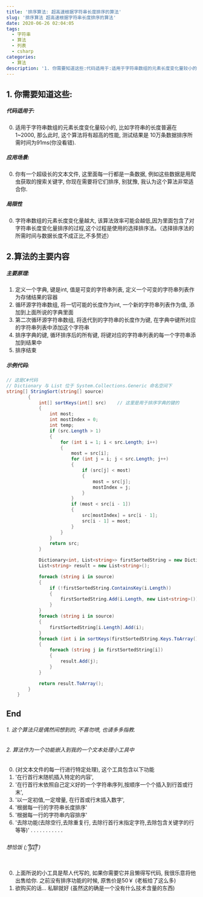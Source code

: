 ```yaml
---
title: '排序算法: 超高速根据字符串长度排序的算法'
slug: '排序算法 超高速根据字符串长度排序的算法'
date: 2020-06-26 02:04:05
tags:
  - 字符串
  - 算法
  - 列表
  - csharp
categories:
  - 算法
description: '1. 你需要知道这些:代码适用于:适用于字符串数组的元素长度变化量较小的, 比如字符串的长度普遍在1~50, 那么此时, 这个算法将有超高的性能, 测试结果是 50万条数据排序所需时间为1s多一点(你没看错).应用场景:你有一个超级长的文本文件, 这里面每一行都是一条数据, 例如这些数据是用爬虫获取的搜索关键字, 你现在需要将它们排序, 别犹豫, 我认为这个算法非常适合你.局限性字符串数组的元素长度变化量越大, 该算法效率越低, 请根据需求使用.2.算法的主要内容主要原理:定'
---
```


## 1. 你需要知道这些:

##### 代码适用于:

0. 适用于字符串数组的元素长度变化量较小的, 比如字符串的长度普遍在1~2000, 那么此时, 这个算法将有超高的性能, 测试结果是 10万条数据排序所需时间为91ms(你没看错).

##### 应用场景:

0. 你有一个超级长的文本文件, 这里面每一行都是一条数据, 例如这些数据是用爬虫获取的搜索关键字, 你现在需要将它们排序, 别犹豫, 我认为这个算法非常适合你.

##### 局限性

0. 字符串数组的元素长度变化量越大, 该算法效率可能会越低,因为里面包含了对字符串长度变化量排序的过程,这个过程是使用的选择排序法。（选择排序法的所需时间与数据长度不成正比,不多赘述）

## 2.算法的主要内容

##### 主要原理:

1. 定义一个字典, 键是int, 值是可变的字符串列表, 定义一个可变的字符串列表作为存储结果的容器
2. 循环源字符串数组, 将一切可能的长度作为int, 一个新的字符串列表作为值, 添加到上面所说的字典里面
3. 第二次循环源字符串数组, 将迭代到的字符串的长度作为键, 在字典中键所对应的字符串列表中添加这个字符串
4. 排序字典的键, 循环排序后的所有键, 将键对应的字符串列表的每一个字符串添加到结果中
5. 排序结束

##### 示例代码:


```csharp
// 这是C#代码
// Dictionary 与 List 位于 System.Collections.Generic 命名空间下
string[] StringSort(string[] source)
        {
            int[] sortKeys(int[] src)    // 这里是用于排序字典的键的
            {
                int most;
                int mostIndex = 0;
                int temp;
                if (src.Length > 1)
                {
                    for (int i = 1; i < src.Length; i++)
                    {
                        most = src[i];
                        for (int j = i; j < src.Length; j++)
                        {
                            if (src[j] < most)
                            {
                                most = src[j];
                                mostIndex = j;
                            }
                        }
                        if (most < src[i - 1])
                        {
                            src[mostIndex] = src[i - 1];
                            src[i - 1] = most;
                        }
                    }
                }
                return src;
            }

            Dictionary<int, List<string>> firstSortedString = new Dictionary<int, List<string>>();
            List<string> result = new List<string>();

            foreach (string i in source)
            {
                if (!firstSortedString.ContainsKey(i.Length))
                {
                    firstSortedString.Add(i.Length, new List<string>());
                }
            }
            foreach (string i in source)
            {
                firstSortedString[i.Length].Add(i);
            }
            foreach (int i in sortKeys(firstSortedString.Keys.ToArray()))
            {
                foreach (string j in firstSortedString[i])
                {
                    result.Add(j);
                }
            }

            return result.ToArray();
        }
    }
```

## End

###### 1. 这个算法只是偶然间想到的, 不喜勿喷, 也请多多指教.

###### 2. 算法作为一个功能嵌入到我的一个文本处理小工具中

0. (对文本文件的每一行进行特定处理), 这个工具包含以下功能
1. '在行首行末随机插入特定的内容', 
2. '在行首行末依照自己定义好的一个字符串序列,按顺序一个个插入到行首或行末', 
3. '以一定初值,一定增量, 在行首或行末插入数字', 
4. '根据每一行的字符串长度排序'
5. '根据每一行的字符串内容排序'
6. '去除功能(去除空行,去除重复行, 去除行首行末指定字符,去除包含关键字的行 等等)'
.
.
.
.
.
.
.
.
.
.
.

###### 想恰饭 (;´༎ຶД༎ຶ`)

0. 上面所说的小工具是帮人代写的, 如果你需要它并且懒得写代码, 我很乐意将他出售给你. 之前没有排序功能的时候, 原售价是50￥ (老板给了这么多)
1. 欲购买的话... 私聊就好 (虽然这的确是一个没有什么技术含量的东西)

